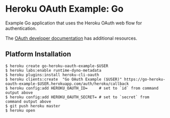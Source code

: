 # Heroku OAuth Example: Go

Example Go application that uses the Heroku OAuth web flow for authentication.

The [OAuth developer documentation](https://devcenter.heroku.com/articles/oauth) has additional resources.

## Platform Installation

```
$ heroku create go-heroku-oauth-example-$USER
$ heroku labs:enable runtime-dyno-metadata
$ heroku plugins:install heroku-cli-oauth
$ heroku clients:create  "Go OAuth Example ($USER)" https://go-heroku-oauth-example-$USER.herokuapp.com/auth/heroku/callback
$ heroku config:add HEROKU_OAUTH_ID=     # set to `id` from command output above
$ heroku config:add HEROKU_OAUTH_SECRET= # set to `secret` from command output above
$ git push heroku master
$ heroku open
```
